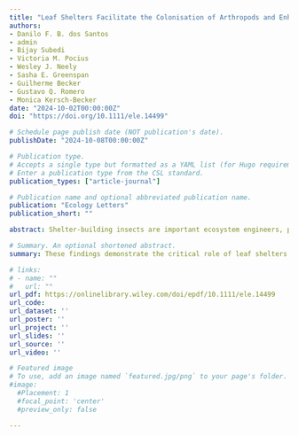 ```yaml
---
title: "Leaf Shelters Facilitate the Colonisation of Arthropods and Enhance Microbial Diversity on Plants"
authors:
- Danilo F. B. dos Santos
- admin
- Bijay Subedi
- Victoria M. Pocius
- Wesley J. Neely
- Sasha E. Greenspan
- Guilherme Becker
- Gustavo Q. Romero
- Monica Kersch-Becker
date: "2024-10-02T00:00:00Z"
doi: "https://doi.org/10.1111/ele.14499"

# Schedule page publish date (NOT publication's date).
publishDate: "2024-10-08T00:00:00Z"

# Publication type.
# Accepts a single type but formatted as a YAML list (for Hugo requirements).
# Enter a publication type from the CSL standard.
publication_types: ["article-journal"]

# Publication name and optional abbreviated publication name.
publication: "Ecology Letters"
publication_short: ""

abstract: Shelter-building insects are important ecosystem engineers, playing critical roles in structuring arthropod communities. Nonetheless, the influence of leaf shelters and arthropods on plant–associated microbiota remains largely unexplored. Arthropods that visit or inhabit plants can contribute to the leaf microbial community, resulting in significant changes in plant–microbe interactions. By artificially constructing leaf shelters, we provide evidence that shelter-building insects influence not only the arthropod community structure but also impact the phyllosphere microbiota. Leaf shelters exhibited higher abundance and richness of arthropods, changing the associated arthropod community composition. These shelters also altered the composition and community structure of phyllosphere microbiota, promoting greater richness and diversity of bacteria at the phyllosphere. In leaf shelters, microbial diversity positively correlated with the richness and diversity of herbivores. These findings demonstrate the critical role of leaf shelters in structuring both arthropod and microbial communities through altered microhabitats and species interactions.

# Summary. An optional shortened abstract.
summary: These findings demonstrate the critical role of leaf shelters in structuring both arthropod and microbial communities through altered microhabitats and species interactions.

# links:
# - name: ""
#   url: ""
url_pdf: https://onlinelibrary.wiley.com/doi/epdf/10.1111/ele.14499
url_code: 
url_dataset: ''
url_poster: ''
url_project: ''
url_slides: ''
url_source: ''
url_video: ''

# Featured image
# To use, add an image named `featured.jpg/png` to your page's folder.
#image:
  #Placement: 1
  #focal_point: 'center'
  #preview_only: false

---
```

